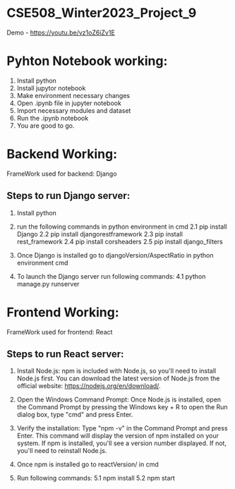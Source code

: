 # CSE508_Winter2023_Project_9

Demo - https://youtu.be/vz1oZ6iZv1E
# Pyhton Notebook working:
  1. Install python
  2. Install jupytor notebook
  3. Make environment necessary changes
  4. Open .ipynb file in jupyter notebook
  5. Import necessary modules and dataset
  6. Run the .ipynb notebook
  7. You are good to go.
  


# Backend Working:
  FrameWork used for backend: Django
  
## Steps to run Django server:
  1. Install python
  
  2. run the following commands in python environment in cmd 
     2.1 pip install Django
     2.2 pip install djangorestframework
     2.3 pip install rest_framework
     2.4 pip install corsheaders 
     2.5 pip install django_filters
     
  3. Once Django is installed go to djangoVersion/AspectRatio in python environment cmd
  
  4. To launch the Django server run following commands:
     4.1 python manage.py runserver
     
# Frontend Working:
  FrameWork used for frontend: React
  
## Steps to run React server:
  1. Install Node.js: npm is included with Node.js, so you'll need to install Node.js first. You can download the latest version of Node.js from the official website: https://nodejs.org/en/download/.
  
  2. Open the Windows Command Prompt: Once Node.js is installed, open the Command Prompt by pressing the Windows key + R to open the Run dialog box, type "cmd" and press Enter.

  3. Verify the installation: Type "npm -v" in the Command Prompt and press Enter. This command will display the version of npm installed on your system. If npm is installed, you'll see a version number displayed. If not, you'll need to reinstall Node.js.
  
  4. Once npm is installed go to reactVersion/ in cmd
  
  5. Run following commands:
     5.1 npm install 
     5.2 npm start
